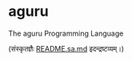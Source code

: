 # aguru
The aguru Programming Language

(संस्कृतज्ञैः [README.sa.md](README.sa.md) इदन्द्रष्टव्यम्।)
